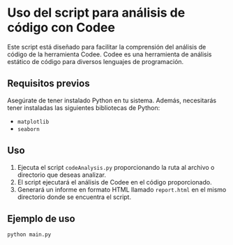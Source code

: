 # Uso del script para análisis de código con Codee

Este script está diseñado para facilitar la comprensión del análisis de código de la herramienta Codee. Codee es una herramienta de análisis estático de código para diversos lenguajes de programación.

## Requisitos previos

Asegúrate de tener instalado Python en tu sistema. Además, necesitarás tener instaladas las siguientes bibliotecas de Python:
- `matplotlib`
- `seaborn`

## Uso

1. Ejecuta el script `codeAnalysis.py` proporcionando la ruta al archivo o directorio que deseas analizar.
2. El script ejecutará el análisis de Codee en el código proporcionado.
3. Generará un informe en formato HTML llamado `report.html` en el mismo directorio donde se encuentra el script.

## Ejemplo de uso

```bash
python main.py
